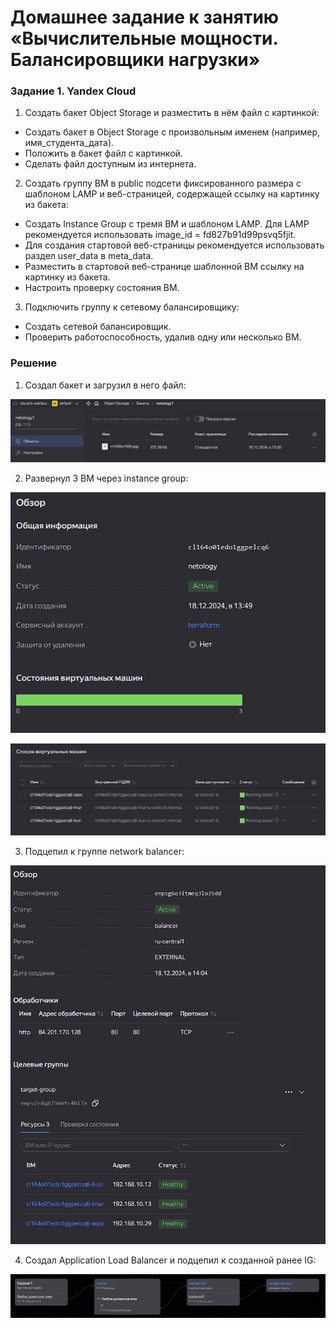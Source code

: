 # Домашнее задание к занятию «Вычислительные мощности. Балансировщики нагрузки»

### Задание 1. Yandex Cloud

  1. Создать бакет Object Storage и разместить в нём файл с картинкой:
   -  Создать бакет в Object Storage с произвольным именем (например, имя_студента_дата).
   -  Положить в бакет файл с картинкой.
   - Сделать файл доступным из интернета.
  2. Создать группу ВМ в public подсети фиксированного размера с шаблоном LAMP и веб-страницей, содержащей ссылку на картинку из бакета:
   - Создать Instance Group с тремя ВМ и шаблоном LAMP. Для LAMP рекомендуется использовать image_id = fd827b91d99psvq5fjit.
   - Для создания стартовой веб-страницы рекомендуется использовать раздел user_data в meta_data.
   - Разместить в стартовой веб-странице шаблонной ВМ ссылку на картинку из бакета.
   - Настроить проверку состояния ВМ.
  3. Подключить группу к сетевому балансировщику:
   - Создать сетевой балансировщик.
   - Проверить работоспособность, удалив одну или несколько ВМ.

### Решение

  1. Создал бакет и загрузил в него файл:

  ![Image alt](https://github.com/gemeral68/devops_netology/blob/main/cloud-homeworks/14-02-cloud-balancer/img/1.png)

  2. Развернул 3 ВМ через instance group:

  ![Image alt](https://github.com/gemeral68/devops_netology/blob/main/cloud-homeworks/14-02-cloud-balancer/img/2.png)

  ![Image alt](https://github.com/gemeral68/devops_netology/blob/main/cloud-homeworks/14-02-cloud-balancer/img/3.png)

  3. Подцепил к группе network balancer:

  ![Image alt](https://github.com/gemeral68/devops_netology/blob/main/cloud-homeworks/14-02-cloud-balancer/img/4.png)

  4. Создал Application Load Balancer и подцепил к созданной ранее IG:

  ![Image alt](https://github.com/gemeral68/devops_netology/blob/main/cloud-homeworks/14-02-cloud-balancer/img/5.png)